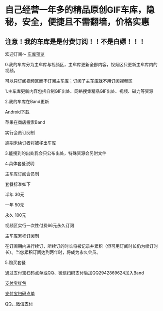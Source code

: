 自己经营一年多的精品原创GIF车库，隐秘，安全，便捷且不需翻墙，价格实惠
===

注意！我的车库是是付费订阅！！不是白嫖！！！
-----
欢迎订阅～ [车库预览](https://github.com/yhfnazi/yhfnazi-gif/blob/master/%E8%BD%A6%E5%BA%93%E9%A2%84%E8%A7%88.png)

0.我的车库分为主车库与视频区，主车库更新全部内容，视频区只更新主车库内的视频，

可以只订阅视频区而不订阅主车库；订阅了主车库就不用订阅视频区

1.主车库更新内容包括自制GIF出处、网络搜集精品GIF出处、视频、磁力等资源

2.我的车库在Band更新

[Android下载](https://www.lanzous.com/i2iebza)

苹果在商店搜索Band

实行会员订阅制

逾期未续订者将被移出车库

3.能搜到的出处我会只公布出处，特殊资源会另附文件

4.具体套餐说明

主车库订阅会员制

套餐标准如下

半年 30元

一年 50元

永久 100元

视频区实行一次性付费66元永久订阅

主车库累积订阅制

在订阅期内进行续订，所续订的时长将被记录并累积（但可用订阅时长仍为续订时长）。当您累积订阅达到两年时，将成为永久会员。

5.购买套餐

通过支付宝扫码点单或QQ、微信扫码支付后加QQ2942869624加入Band

[支付宝红包](https://github.com/yhfnazi/yhfnazi-gif/blob/master/%E6%94%AF%E4%BB%98%E5%AE%9D%E7%BA%A2%E5%8C%85.jpg)

[支付宝扫码点单](https://qr.alipay.com/00c06698fscpphlf6fb9w34)

[QQ、微信支付](https://url.cn/5zTjLj7)
